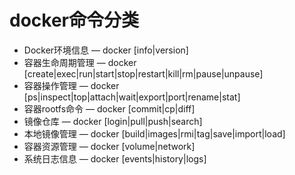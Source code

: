 # docker命令分类
- Docker环境信息 — docker [info|version]
- 容器生命周期管理 — docker [create|exec|run|start|stop|restart|kill|rm|pause|unpause]
- 容器操作管理 — docker [ps|inspect|top|attach|wait|export|port|rename|stat]
- 容器rootfs命令 — docker [commit|cp|diff]
- 镜像仓库 — docker [login|pull|push|search]
- 本地镜像管理 — docker [build|images|rmi|tag|save|import|load]
- 容器资源管理 — docker [volume|network]
- 系统日志信息 — docker [events|history|logs]